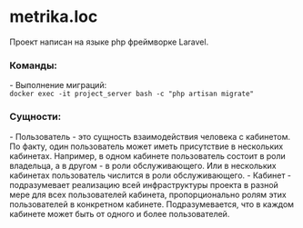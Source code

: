 # metrika.loc

Проект написан на языке php фреймворке Laravel.

<h3>Команды:</h3>
- Выполнение миграций:<br>
<code>docker exec -it project_server bash -c "php artisan migrate"</code>

<h3>Сущности:</h3>
- Пользователь - это сущность взаимодействия человека с кабинетом.
По факту, один пользователь может иметь присутствие в нескольких кабинетах.
Например, в одном кабинете пользователь состоит в роли владельца, а в другом - в роли обслуживающего.
Или в нескольких кабинетах пользователь числится в роли обслуживающего.
- Кабинет - подразумевает реализацию всей инфраструктуры проекта в разной мере для всех пользователей кабинета, пропорционально ролям этих пользователей в конкретном кабинете.
Подразумевается, что в каждом кабинете может быть от одного и более пользователей.
